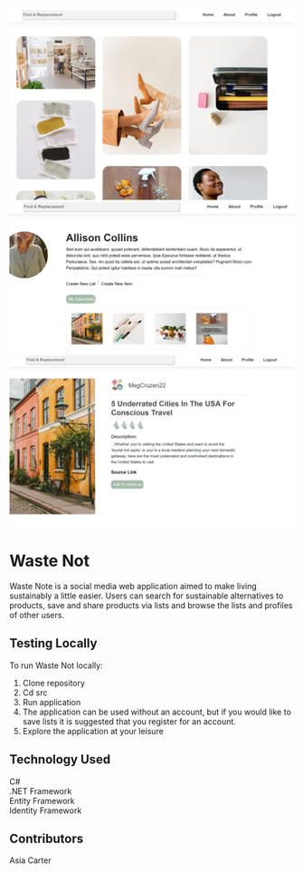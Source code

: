 ![Homepage view of WasteNot Web App](WasteNotHome.PNG)
![Profile view of WasteNot Web App](WasteNotProfile.PNG)
![Product view of WasteNot Web App](WasteNotProduct.PNG)

# Waste Not
</hr>
Waste Note is a social media web application aimed to make living sustainably a little easier. Users can search for sustainable alternatives to products, save and share products via lists and browse the lists and profiles of other users. 

## Testing Locally

</hr>
To run Waste Not locally:

1. Clone repository
1. Cd src
1. Run application
1. The application can be used without an account, but if you would like to save lists it is suggested that you register for an account.
1. Explore the application at your leisure


<!-- ## User Walkthrough -->
## Technology Used

C# </br>
.NET Framework </br>
Entity Framework </br>
Identity Framework </br>

## Contributors

Asia Carter


